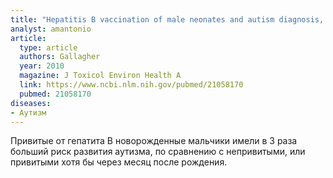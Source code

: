 ```yaml
---
title: "Hepatitis B vaccination of male neonates and autism diagnosis, NHIS 1997-2002"
analyst: amantonio
article:
  type: article
  authors: Gallagher
  year: 2010
  magazine: J Toxicol Environ Health A
  link: https://www.ncbi.nlm.nih.gov/pubmed/21058170
  pubmed: 21058170
diseases:
- Аутизм
---
```


Привитые от гепатита В новорожденные мальчики имели в 3 раза больший риск развития аутизма, по сравнению с непривитыми, или привитыми хотя бы через месяц после рождения.
